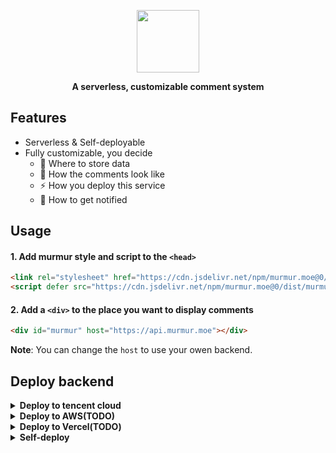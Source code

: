 <p></p>

<p align="center">
  <a href="https://murmur.moe">
    <img src="https://user-images.githubusercontent.com/5512552/143565305-3625e6a9-2a31-4af0-94a6-ac73c7ade6bc.png" width="100">
  </a>
<p align="center"><strong>A serverless, customizable comment system</strong></p>
</p>

<p></p>

## Features

- Serverless & Self-deployable
- Fully customizable, you decide
  - 💾 Where to store data
  - 💅 How the comments look like
  - ⚡️ How you deploy this service
  - 🔔️ How to get notified

## Usage

#### 1. Add murmur style and script to the `<head>`

```html
<link rel="stylesheet" href="https://cdn.jsdelivr.net/npm/murmur.moe@0/style.css"/>
<script defer src="https://cdn.jsdelivr.net/npm/murmur.moe@0/dist/murmur.umd.js"></script>
```

#### 2. Add a `<div>` to the place you want to display comments

```html
<div id="murmur" host="https://api.murmur.moe"></div>
```

**Note**: You can change the `host` to use your owen backend.

## Deploy backend

<details>
  <summary>
    <strong>Deploy to tencent cloud</strong>
  </summary>

#### 1. Open this repo in codespace or clone it to your computer
<img src="https://user-images.githubusercontent.com/5512552/144537250-f89d28f2-1cfd-4861-85a0-fe73fe471edf.png" width="300">

#### 2. Add `.env` file in `backend` folder
```bash
STORE_PLUGIN=s3
STORE_END_POINT=https://cos.ap-hongkong.myqcloud.com
STORE_SECRET_ID=****
STORE_SECRET_KEY=****

## Choose a bucket
STORE_BUCKET=serverless-comment-1303103251
STORE_REGION=ap-hongkong
SERVERLESS_PLATFORM_VENDOR=tencent
```
#### 3. Add `serverless.yml` file in `backend` folder
```yaml
# serverless.yml
component: http
name: serverless-comment-api
inputs:
  src: ./
  faas:
    runtime: Nodejs12.16
    framework: express
    name: ${name}
  apigw:
    protocols:
      - http
      - https
```

#### 4. Enter `backend` dir
```bash
cd backend
```

#### 5. Install `serverless` framework and Deploy
```bash
# Install serverless cli
npm i serverless -g

# Enter backend dir
cd backend

# Install dependencies
npm install --production

# Deploy to tencent scf
serverless deploy
```
</details>

<details>
  <summary>
    <strong>Deploy to AWS(TODO)</strong>
  </summary>
</details>

<details>
  <summary>
    <strong>Deploy to Vercel(TODO)</strong>
  </summary>
</details>

<details>
  <summary>
    <strong>Self-deploy</strong>
  </summary>
</details>
